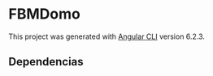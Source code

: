 # FBMDomo

This project was generated with [Angular CLI](https://github.com/angular/angular-cli) version 6.2.3.

## Dependencias
